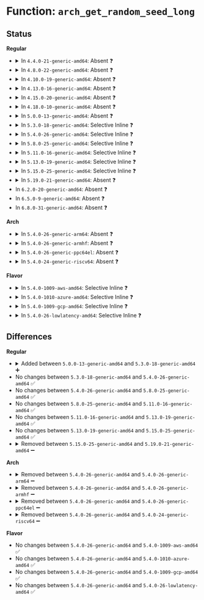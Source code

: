 # Function: <code>arch_get_random_seed_long</code>

## Status
<b>Regular</b>
<ul>
<li>
<details>
<summary>In <code>4.4.0-21-generic-amd64</code>: Absent ❓</summary>

```json
{
  "name": "arch_get_random_seed_long",
  "collision_type": "Unique Static",
  "inline_type": "Full",
  "funcs": [
    {
      "addr": 18446744071584169447,
      "name": "arch_get_random_seed_long",
      "external": false,
      "loc": "arch/x86/include/asm/archrandom.h:104",
      "file": "drivers/char/random.c",
      "inline": "declared, inlined",
      "caller_inline": [
        "drivers/char/random.c:init_std_data",
        "drivers/char/random.c:add_interrupt_randomness"
      ],
      "caller_func": []
    }
  ],
  "symbols": []
}
```
</details>
</li>
<li>
<details>
<summary>In <code>4.8.0-22-generic-amd64</code>: Absent ❓</summary>

```json
{
  "name": "arch_get_random_seed_long",
  "collision_type": "Unique Static",
  "inline_type": "Full",
  "funcs": [
    {
      "addr": 18446744071584506126,
      "name": "arch_get_random_seed_long",
      "external": false,
      "loc": "arch/x86/include/asm/archrandom.h:110",
      "file": "drivers/char/random.c",
      "inline": "declared, inlined",
      "caller_inline": [
        "drivers/char/random.c:init_std_data",
        "drivers/char/random.c:add_interrupt_randomness",
        "drivers/char/random.c:crng_reseed",
        "drivers/char/random.c:crng_initialize"
      ],
      "caller_func": []
    }
  ],
  "symbols": []
}
```
</details>
</li>
<li>
<details>
<summary>In <code>4.10.0-19-generic-amd64</code>: Absent ❓</summary>

```json
{
  "name": "arch_get_random_seed_long",
  "collision_type": "Unique Static",
  "inline_type": "Full",
  "funcs": [
    {
      "addr": 18446744071584688238,
      "name": "arch_get_random_seed_long",
      "external": false,
      "loc": "arch/x86/include/asm/archrandom.h:110",
      "file": "drivers/char/random.c",
      "inline": "declared, inlined",
      "caller_inline": [
        "drivers/char/random.c:init_std_data",
        "drivers/char/random.c:add_interrupt_randomness",
        "drivers/char/random.c:crng_reseed",
        "drivers/char/random.c:crng_initialize"
      ],
      "caller_func": []
    }
  ],
  "symbols": []
}
```
</details>
</li>
<li>
<details>
<summary>In <code>4.13.0-16-generic-amd64</code>: Absent ❓</summary>

```json
{
  "name": "arch_get_random_seed_long",
  "collision_type": "Unique Static",
  "inline_type": "Full",
  "funcs": [
    {
      "addr": 18446744071584770831,
      "name": "arch_get_random_seed_long",
      "external": false,
      "loc": "arch/x86/include/asm/archrandom.h:110",
      "file": "drivers/char/random.c",
      "inline": "declared, inlined",
      "caller_inline": [
        "drivers/char/random.c:init_std_data",
        "drivers/char/random.c:add_interrupt_randomness",
        "drivers/char/random.c:crng_reseed",
        "drivers/char/random.c:crng_initialize"
      ],
      "caller_func": []
    }
  ],
  "symbols": []
}
```
</details>
</li>
<li>
<details>
<summary>In <code>4.15.0-20-generic-amd64</code>: Absent ❓</summary>

```json
{
  "name": "arch_get_random_seed_long",
  "collision_type": "Unique Static",
  "inline_type": "Full",
  "funcs": [
    {
      "addr": 18446744071585190927,
      "name": "arch_get_random_seed_long",
      "external": false,
      "loc": "arch/x86/include/asm/archrandom.h:110",
      "file": "drivers/char/random.c",
      "inline": "declared, inlined",
      "caller_inline": [
        "drivers/char/random.c:init_std_data",
        "drivers/char/random.c:add_interrupt_randomness",
        "drivers/char/random.c:crng_reseed",
        "drivers/char/random.c:crng_initialize"
      ],
      "caller_func": []
    }
  ],
  "symbols": []
}
```
</details>
</li>
<li>
<details>
<summary>In <code>4.18.0-10-generic-amd64</code>: Absent ❓</summary>

```json
{
  "name": "arch_get_random_seed_long",
  "collision_type": "Unique Static",
  "inline_type": "Full",
  "funcs": [
    {
      "addr": 18446744071585424526,
      "name": "arch_get_random_seed_long",
      "external": false,
      "loc": "arch/x86/include/asm/archrandom.h:110",
      "file": "drivers/char/random.c",
      "inline": "declared, inlined",
      "caller_inline": [
        "drivers/char/random.c:init_std_data",
        "drivers/char/random.c:add_interrupt_randomness",
        "drivers/char/random.c:crng_reseed",
        "drivers/char/random.c:crng_initialize"
      ],
      "caller_func": []
    }
  ],
  "symbols": []
}
```
</details>
</li>
<li>
<details>
<summary>In <code>5.0.0-13-generic-amd64</code>: Absent ❓</summary>

```json
{
  "name": "arch_get_random_seed_long",
  "collision_type": "Unique Static",
  "inline_type": "Full",
  "funcs": [
    {
      "addr": 18446744071585550558,
      "name": "arch_get_random_seed_long",
      "external": false,
      "loc": "arch/x86/include/asm/archrandom.h:110",
      "file": "drivers/char/random.c",
      "inline": "declared, inlined",
      "caller_inline": [
        "drivers/char/random.c:init_std_data",
        "drivers/char/random.c:init_std_data",
        "drivers/char/random.c:add_interrupt_randomness",
        "drivers/char/random.c:add_interrupt_randomness",
        "drivers/char/random.c:crng_reseed",
        "drivers/char/random.c:crng_reseed",
        "drivers/char/random.c:crng_initialize",
        "drivers/char/random.c:crng_initialize"
      ],
      "caller_func": []
    }
  ],
  "symbols": []
}
```
</details>
</li>
<li>
<details>
<summary>In <code>5.3.0-18-generic-amd64</code>: Selective Inline ❓</summary>

```c
bool arch_get_random_seed_long(long unsigned int * v)
```

```json
{
  "name": "arch_get_random_seed_long",
  "collision_type": "Unique Static",
  "inline_type": "Selective",
  "funcs": [
    {
      "addr": 18446744071585775614,
      "name": "arch_get_random_seed_long",
      "external": false,
      "loc": "arch/x86/include/asm/archrandom.h:97",
      "file": "drivers/char/random.c",
      "inline": "declared, inlined",
      "caller_inline": [
        "drivers/char/random.c:add_interrupt_randomness",
        "drivers/char/random.c:add_interrupt_randomness",
        "drivers/char/random.c:crng_reseed",
        "drivers/char/random.c:crng_reseed",
        "drivers/char/random.c:crng_initialize",
        "drivers/char/random.c:crng_initialize"
      ],
      "caller_func": [
        "drivers/char/random.c:init_std_data"
      ]
    }
  ],
  "symbols": [
    {
      "addr": 18446744071585765856,
      "name": "arch_get_random_seed_long",
      "section": ".text",
      "bind": "STB_LOCAL",
      "size": 22
    }
  ]
}
```
</details>
</li>
<li>
<details>
<summary>In <code>5.4.0-26-generic-amd64</code>: Selective Inline ❓</summary>

```c
bool arch_get_random_seed_long(long unsigned int * v)
```

```json
{
  "name": "arch_get_random_seed_long",
  "collision_type": "Unique Static",
  "inline_type": "Selective",
  "funcs": [
    {
      "addr": 18446744071585918254,
      "name": "arch_get_random_seed_long",
      "external": false,
      "loc": "arch/x86/include/asm/archrandom.h:97",
      "file": "drivers/char/random.c",
      "inline": "declared, inlined",
      "caller_inline": [
        "drivers/char/random.c:add_interrupt_randomness",
        "drivers/char/random.c:add_interrupt_randomness",
        "drivers/char/random.c:crng_reseed",
        "drivers/char/random.c:crng_reseed",
        "drivers/char/random.c:crng_initialize",
        "drivers/char/random.c:crng_initialize"
      ],
      "caller_func": [
        "drivers/char/random.c:init_std_data"
      ]
    }
  ],
  "symbols": [
    {
      "addr": 18446744071585908208,
      "name": "arch_get_random_seed_long",
      "section": ".text",
      "bind": "STB_LOCAL",
      "size": 22
    }
  ]
}
```
</details>
</li>
<li>
<details>
<summary>In <code>5.8.0-25-generic-amd64</code>: Selective Inline ❓</summary>

```c
bool arch_get_random_seed_long(long unsigned int * v)
```

```json
{
  "name": "arch_get_random_seed_long",
  "collision_type": "Unique Static",
  "inline_type": "Selective",
  "funcs": [
    {
      "addr": 18446744071586658745,
      "name": "arch_get_random_seed_long",
      "external": false,
      "loc": "arch/x86/include/asm/archrandom.h:83",
      "file": "drivers/char/random.c",
      "inline": "declared, inlined",
      "caller_inline": [
        "drivers/char/random.c:add_interrupt_randomness",
        "drivers/char/random.c:add_interrupt_randomness",
        "drivers/char/random.c:crng_reseed",
        "drivers/char/random.c:crng_reseed",
        "drivers/char/random.c:do_numa_crng_init",
        "drivers/char/random.c:do_numa_crng_init"
      ],
      "caller_func": []
    }
  ],
  "symbols": [
    {
      "addr": 18446744071586646384,
      "name": "arch_get_random_seed_long",
      "section": ".text",
      "bind": "STB_LOCAL",
      "size": 19
    }
  ]
}
```
</details>
</li>
<li>
<details>
<summary>In <code>5.11.0-16-generic-amd64</code>: Selective Inline ❓</summary>

```c
bool arch_get_random_seed_long(long unsigned int * v)
```

```json
{
  "name": "arch_get_random_seed_long",
  "collision_type": "Unique Static",
  "inline_type": "Selective",
  "funcs": [
    {
      "addr": 18446744071586769232,
      "name": "arch_get_random_seed_long",
      "external": false,
      "loc": "arch/x86/include/asm/archrandom.h:83",
      "file": "drivers/char/random.c",
      "inline": "declared, inlined",
      "caller_inline": [
        "drivers/char/random.c:add_interrupt_randomness",
        "drivers/char/random.c:add_interrupt_randomness",
        "drivers/char/random.c:crng_reseed",
        "drivers/char/random.c:crng_reseed",
        "drivers/char/random.c:do_numa_crng_init",
        "drivers/char/random.c:do_numa_crng_init"
      ],
      "caller_func": []
    }
  ],
  "symbols": [
    {
      "addr": 18446744071586757088,
      "name": "arch_get_random_seed_long",
      "section": ".text",
      "bind": "STB_LOCAL",
      "size": 19
    }
  ]
}
```
</details>
</li>
<li>
<details>
<summary>In <code>5.13.0-19-generic-amd64</code>: Selective Inline ❓</summary>

```c
bool arch_get_random_seed_long(long unsigned int * v)
```

```json
{
  "name": "arch_get_random_seed_long",
  "collision_type": "Unique Static",
  "inline_type": "Selective",
  "funcs": [
    {
      "addr": 18446744071586644643,
      "name": "arch_get_random_seed_long",
      "external": false,
      "loc": "arch/x86/include/asm/archrandom.h:83",
      "file": "drivers/char/random.c",
      "inline": "declared, inlined",
      "caller_inline": [
        "drivers/char/random.c:crng_reseed",
        "drivers/char/random.c:crng_reseed",
        "drivers/char/random.c:do_numa_crng_init",
        "drivers/char/random.c:do_numa_crng_init"
      ],
      "caller_func": [
        "drivers/char/random.c:rand_initialize",
        "drivers/char/random.c:rand_initialize"
      ]
    }
  ],
  "symbols": [
    {
      "addr": 18446744071586638832,
      "name": "arch_get_random_seed_long",
      "section": ".text",
      "bind": "STB_LOCAL",
      "size": 19
    }
  ]
}
```
</details>
</li>
<li>
<details>
<summary>In <code>5.15.0-25-generic-amd64</code>: Selective Inline ❓</summary>

```c
bool arch_get_random_seed_long(long unsigned int * v)
```

```json
{
  "name": "arch_get_random_seed_long",
  "collision_type": "Unique Static",
  "inline_type": "Selective",
  "funcs": [
    {
      "addr": 18446744071587191949,
      "name": "arch_get_random_seed_long",
      "external": false,
      "loc": "arch/x86/include/asm/archrandom.h:83",
      "file": "drivers/char/random.c",
      "inline": "declared, inlined",
      "caller_inline": [
        "drivers/char/random.c:crng_reseed",
        "drivers/char/random.c:crng_reseed",
        "drivers/char/random.c:do_numa_crng_init",
        "drivers/char/random.c:do_numa_crng_init"
      ],
      "caller_func": [
        "drivers/char/random.c:rand_initialize",
        "drivers/char/random.c:rand_initialize"
      ]
    }
  ],
  "symbols": [
    {
      "addr": 18446744071587185600,
      "name": "arch_get_random_seed_long",
      "section": ".text",
      "bind": "STB_LOCAL",
      "size": 19
    }
  ]
}
```
</details>
</li>
<li>
<details>
<summary>In <code>5.19.0-21-generic-amd64</code>: Absent ❓</summary>

```json
{
  "name": "arch_get_random_seed_long",
  "collision_type": "Unique Static",
  "inline_type": "Full",
  "funcs": [
    {
      "addr": 18446744071617331212,
      "name": "arch_get_random_seed_long",
      "external": false,
      "loc": "arch/x86/include/asm/archrandom.h:83",
      "file": "drivers/char/random.c",
      "inline": "declared, inlined",
      "caller_inline": [
        "drivers/char/random.c:random_init"
      ],
      "caller_func": []
    }
  ],
  "symbols": []
}
```
</details>
</li>
<li>
In <code>6.2.0-20-generic-amd64</code>: Absent ❓
</li>
<li>
In <code>6.5.0-9-generic-amd64</code>: Absent ❓
</li>
<li>
In <code>6.8.0-31-generic-amd64</code>: Absent ❓
</li>
</ul>
<b>Arch</b>
<ul>
<li>
<details>
<summary>In <code>5.4.0-26-generic-arm64</code>: Absent ❓</summary>

```json
{
  "name": "arch_get_random_seed_long",
  "collision_type": "Unique Static",
  "inline_type": "Full",
  "funcs": [
    {
      "addr": 0,
      "name": "arch_get_random_seed_long",
      "external": false,
      "loc": "include/linux/random.h:182",
      "file": "drivers/char/random.c",
      "inline": "declared, inlined",
      "caller_inline": [],
      "caller_func": []
    }
  ],
  "symbols": []
}
```
</details>
</li>
<li>
<details>
<summary>In <code>5.4.0-26-generic-armhf</code>: Absent ❓</summary>

```json
{
  "name": "arch_get_random_seed_long",
  "collision_type": "Unique Static",
  "inline_type": "Full",
  "funcs": [
    {
      "addr": 0,
      "name": "arch_get_random_seed_long",
      "external": false,
      "loc": "include/linux/random.h:182",
      "file": "drivers/char/random.c",
      "inline": "declared, inlined",
      "caller_inline": [],
      "caller_func": []
    }
  ],
  "symbols": []
}
```
</details>
</li>
<li>
<details>
<summary>In <code>5.4.0-26-generic-ppc64el</code>: Absent ❓</summary>

```json
{
  "name": "arch_get_random_seed_long",
  "collision_type": "Static Duplication",
  "inline_type": "Full",
  "funcs": [
    {
      "addr": 13835058055302742376,
      "name": "arch_get_random_seed_long",
      "external": false,
      "loc": "arch/powerpc/include/asm/archrandom.h:19",
      "file": "lib/random32.c",
      "inline": "declared, inlined",
      "caller_inline": [
        "lib/random32.c:prandom_init",
        "lib/random32.c:prandom_init",
        "lib/random32.c:prandom_init",
        "lib/random32.c:prandom_init"
      ],
      "caller_func": []
    },
    {
      "addr": 13835058055302775696,
      "name": "arch_get_random_seed_long",
      "external": false,
      "loc": "arch/powerpc/include/asm/archrandom.h:19",
      "file": "drivers/char/random.c",
      "inline": "declared, inlined",
      "caller_inline": [
        "drivers/char/random.c:init_std_data",
        "drivers/char/random.c:add_interrupt_randomness",
        "drivers/char/random.c:crng_reseed",
        "drivers/char/random.c:crng_initialize"
      ],
      "caller_func": []
    }
  ],
  "symbols": []
}
```
</details>
</li>
<li>
<details>
<summary>In <code>5.4.0-24-generic-riscv64</code>: Absent ❓</summary>

```json
{
  "name": "arch_get_random_seed_long",
  "collision_type": "Unique Static",
  "inline_type": "Full",
  "funcs": [
    {
      "addr": 0,
      "name": "arch_get_random_seed_long",
      "external": false,
      "loc": "include/linux/random.h:182",
      "file": "drivers/char/random.c",
      "inline": "declared, inlined",
      "caller_inline": [],
      "caller_func": []
    }
  ],
  "symbols": []
}
```
</details>
</li>
</ul>
<b>Flavor</b>
<ul>
<li>
<details>
<summary>In <code>5.4.0-1009-aws-amd64</code>: Selective Inline ❓</summary>

```c
bool arch_get_random_seed_long(long unsigned int * v)
```

```json
{
  "name": "arch_get_random_seed_long",
  "collision_type": "Unique Static",
  "inline_type": "Selective",
  "funcs": [
    {
      "addr": 18446744071585679262,
      "name": "arch_get_random_seed_long",
      "external": false,
      "loc": "arch/x86/include/asm/archrandom.h:97",
      "file": "drivers/char/random.c",
      "inline": "declared, inlined",
      "caller_inline": [
        "drivers/char/random.c:add_interrupt_randomness",
        "drivers/char/random.c:add_interrupt_randomness",
        "drivers/char/random.c:crng_reseed",
        "drivers/char/random.c:crng_reseed",
        "drivers/char/random.c:crng_initialize",
        "drivers/char/random.c:crng_initialize"
      ],
      "caller_func": [
        "drivers/char/random.c:init_std_data"
      ]
    }
  ],
  "symbols": [
    {
      "addr": 18446744071585669200,
      "name": "arch_get_random_seed_long",
      "section": ".text",
      "bind": "STB_LOCAL",
      "size": 22
    }
  ]
}
```
</details>
</li>
<li>
<details>
<summary>In <code>5.4.0-1010-azure-amd64</code>: Selective Inline ❓</summary>

```c
bool arch_get_random_seed_long(long unsigned int * v)
```

```json
{
  "name": "arch_get_random_seed_long",
  "collision_type": "Unique Static",
  "inline_type": "Selective",
  "funcs": [
    {
      "addr": 18446744071585539102,
      "name": "arch_get_random_seed_long",
      "external": false,
      "loc": "arch/x86/include/asm/archrandom.h:97",
      "file": "drivers/char/random.c",
      "inline": "declared, inlined",
      "caller_inline": [
        "drivers/char/random.c:add_interrupt_randomness",
        "drivers/char/random.c:add_interrupt_randomness",
        "drivers/char/random.c:crng_reseed",
        "drivers/char/random.c:crng_reseed",
        "drivers/char/random.c:crng_initialize",
        "drivers/char/random.c:crng_initialize"
      ],
      "caller_func": [
        "drivers/char/random.c:init_std_data"
      ]
    }
  ],
  "symbols": [
    {
      "addr": 18446744071585529552,
      "name": "arch_get_random_seed_long",
      "section": ".text",
      "bind": "STB_LOCAL",
      "size": 22
    }
  ]
}
```
</details>
</li>
<li>
<details>
<summary>In <code>5.4.0-1009-gcp-amd64</code>: Selective Inline ❓</summary>

```c
bool arch_get_random_seed_long(long unsigned int * v)
```

```json
{
  "name": "arch_get_random_seed_long",
  "collision_type": "Unique Static",
  "inline_type": "Selective",
  "funcs": [
    {
      "addr": 18446744071585868654,
      "name": "arch_get_random_seed_long",
      "external": false,
      "loc": "arch/x86/include/asm/archrandom.h:97",
      "file": "drivers/char/random.c",
      "inline": "declared, inlined",
      "caller_inline": [
        "drivers/char/random.c:add_interrupt_randomness",
        "drivers/char/random.c:add_interrupt_randomness",
        "drivers/char/random.c:crng_reseed",
        "drivers/char/random.c:crng_reseed",
        "drivers/char/random.c:crng_initialize",
        "drivers/char/random.c:crng_initialize"
      ],
      "caller_func": [
        "drivers/char/random.c:init_std_data"
      ]
    }
  ],
  "symbols": [
    {
      "addr": 18446744071585858608,
      "name": "arch_get_random_seed_long",
      "section": ".text",
      "bind": "STB_LOCAL",
      "size": 22
    }
  ]
}
```
</details>
</li>
<li>
<details>
<summary>In <code>5.4.0-26-lowlatency-amd64</code>: Selective Inline ❓</summary>

```c
bool arch_get_random_seed_long(long unsigned int * v)
```

```json
{
  "name": "arch_get_random_seed_long",
  "collision_type": "Unique Static",
  "inline_type": "Selective",
  "funcs": [
    {
      "addr": 18446744071585976510,
      "name": "arch_get_random_seed_long",
      "external": false,
      "loc": "arch/x86/include/asm/archrandom.h:97",
      "file": "drivers/char/random.c",
      "inline": "declared, inlined",
      "caller_inline": [
        "drivers/char/random.c:add_interrupt_randomness",
        "drivers/char/random.c:add_interrupt_randomness",
        "drivers/char/random.c:crng_reseed",
        "drivers/char/random.c:crng_reseed",
        "drivers/char/random.c:crng_initialize",
        "drivers/char/random.c:crng_initialize"
      ],
      "caller_func": [
        "drivers/char/random.c:init_std_data"
      ]
    }
  ],
  "symbols": [
    {
      "addr": 18446744071585966976,
      "name": "arch_get_random_seed_long",
      "section": ".text",
      "bind": "STB_LOCAL",
      "size": 22
    }
  ]
}
```
</details>
</li>
</ul>

## Differences
<b>Regular</b>
<ul>
<li>
<details>
<summary>Added between <code>5.0.0-13-generic-amd64</code> and <code>5.3.0-18-generic-amd64</code> ➕</summary>

```c
bool arch_get_random_seed_long(long unsigned int * v)
```
</details>
</li>
<li>
No changes between <code>5.3.0-18-generic-amd64</code> and <code>5.4.0-26-generic-amd64</code> ✅
</li>
<li>
No changes between <code>5.4.0-26-generic-amd64</code> and <code>5.8.0-25-generic-amd64</code> ✅
</li>
<li>
No changes between <code>5.8.0-25-generic-amd64</code> and <code>5.11.0-16-generic-amd64</code> ✅
</li>
<li>
No changes between <code>5.11.0-16-generic-amd64</code> and <code>5.13.0-19-generic-amd64</code> ✅
</li>
<li>
No changes between <code>5.13.0-19-generic-amd64</code> and <code>5.15.0-25-generic-amd64</code> ✅
</li>
<li>
<details>
<summary>Removed between <code>5.15.0-25-generic-amd64</code> and <code>5.19.0-21-generic-amd64</code> ➖</summary>

```c
bool arch_get_random_seed_long(long unsigned int * v)
```
</details>
</li>
</ul>
<b>Arch</b>
<ul>
<li>
<details>
<summary>Removed between <code>5.4.0-26-generic-amd64</code> and <code>5.4.0-26-generic-arm64</code> ➖</summary>

```c
bool arch_get_random_seed_long(long unsigned int * v)
```
</details>
</li>
<li>
<details>
<summary>Removed between <code>5.4.0-26-generic-amd64</code> and <code>5.4.0-26-generic-armhf</code> ➖</summary>

```c
bool arch_get_random_seed_long(long unsigned int * v)
```
</details>
</li>
<li>
<details>
<summary>Removed between <code>5.4.0-26-generic-amd64</code> and <code>5.4.0-26-generic-ppc64el</code> ➖</summary>

```c
bool arch_get_random_seed_long(long unsigned int * v)
```
</details>
</li>
<li>
<details>
<summary>Removed between <code>5.4.0-26-generic-amd64</code> and <code>5.4.0-24-generic-riscv64</code> ➖</summary>

```c
bool arch_get_random_seed_long(long unsigned int * v)
```
</details>
</li>
</ul>
<b>Flavor</b>
<ul>
<li>
No changes between <code>5.4.0-26-generic-amd64</code> and <code>5.4.0-1009-aws-amd64</code> ✅
</li>
<li>
No changes between <code>5.4.0-26-generic-amd64</code> and <code>5.4.0-1010-azure-amd64</code> ✅
</li>
<li>
No changes between <code>5.4.0-26-generic-amd64</code> and <code>5.4.0-1009-gcp-amd64</code> ✅
</li>
<li>
No changes between <code>5.4.0-26-generic-amd64</code> and <code>5.4.0-26-lowlatency-amd64</code> ✅
</li>
</ul>
